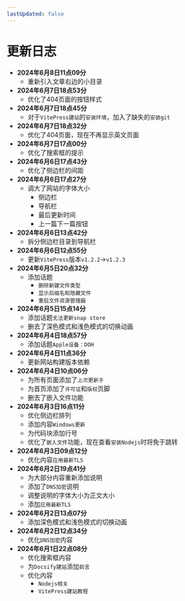 ```yaml
---
lastUpdated: false
---
```


# 更新日志

- **2024年6月8日11点09分**
  - 重新引入文章右边的小目录
- **2024年6月7日18点53分**
  - 优化了404页面的按钮样式
- **2024年6月7日18点45分**
  - 对于```VitePress建站```的```安装环境```，加入了缺失的```安装git```
- **2024年6月7日18点32分**
  - 优化了404页面，现在不再显示英文页面
- **2024年6月7日17点00分**
  - 优化了搜索框的提示
- **2024年6月6日17点43分**
  - 优化了侧边栏的间距
- **2024年6月6日17点27分**
  - 调大了网站的字体大小
	- 侧边栏
	- 导航栏
	- 最后更新时间
	- 上一篇下一篇按钮
- **2024年6月6日13点42分**
  - 拆分侧边栏目录到导航栏
- **2024年6月6日12点55分**
  - 更新```VitePress```版本```v1.2.2```->```v1.2.3```
- **2024年6月5日20点32分**
  - 添加话题
	- ```删除新建文件类型```
	- ```显示后缀名和隐藏文件```
	- ```重启文件资源管理器```
- **2024年6月5日15点14分**
  - 添加话题```无法更新snap store```
  - 删去了深色模式和浅色模式的切换动画
- **2024年6月4日18点57分**
  - 添加话题```Apple设备：DOH```
- **2024年6月4日11点36分**
  - 更新网站构建版本依赖
- **2024年6月4日10点06分**
  - 为所有页面添加了```上次更新于```
  - 为首页添加了```许可证```和```版权```页脚
  - 删去了嵌入文件功能
- **2024年6月3日16点11分**
  - 优化侧边栏排列
  - 添加内容```Windows更新```
  - 为代码块添加行号
  - 优化了```嵌入文件```功能，现在查看```安装Nodejs```时将免于跳转
- **2024年6月3日09点12分**
  - 优化内容```应用最新TLS```
- **2024年6月2日19点41分**
  - 为大部分内容重新添加说明
  - 添加了```DNS加密```说明
  - 调整说明的字体大小为正文大小
  - 添加```应用最新TLS```
- **2024年6月2日13点07分**
  - 添加深色模式和浅色模式的切换动画
- **2024年6月2日12点34分**
  - 优化```DNS加密```内容
- **2024年6月1日22点08分**
  - 优化搜索框内容
  - 为```Docsify建站```添加```前言```
  - 优化内容
	- ```Nodejs相关```
	- ```VitePress建站教程```
